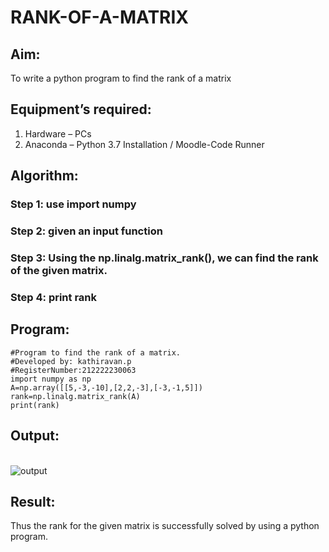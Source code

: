 # RANK-OF-A-MATRIX
## Aim:
To write a python program to find the rank of a matrix
## Equipment’s required:
1. 	Hardware – PCs
2. 	Anaconda – Python 3.7 Installation / Moodle-Code Runner
## Algorithm:
### Step 1: use import numpy
### Step 2: given an input function
### Step 3: Using the np.linalg.matrix_rank(), we can find the rank of the given matrix.
### Step 4: print rank
## Program:
```
#Program to find the rank of a matrix.
#Developed by: kathiravan.p
#RegisterNumber:212222230063
import numpy as np
A=np.array([[5,-3,-10],[2,2,-3],[-3,-1,5]])
rank=np.linalg.matrix_rank(A)
print(rank)
```
## Output:
<br>![output](./pe2.png)
## Result:
Thus the rank for the given matrix is successfully solved by  using a python program.


